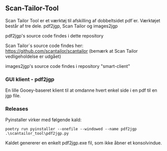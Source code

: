## Scan-Tailor-Tool
Scan Tailor Tool er et værktøj til afskilling af dobbeltsidet pdf´er. 
Værktøjet består af tre dele. pdf2jgp, Scan Tailor og images2jgp


pdf2jgp's source code findes i dette repository

Scan Tailor´s source code findes her: https://github.com/scantailor/scantailor (bemærk at Scan Tailor vedligeholdelse er udgået)

images2jgp's source code findes i repository "smart-client"


### GUI klient - pdf2jgp
En lille Gooey-baseret klient til at omdanne hvert enkel side i en pdf til en jgp file.


### Releases
Pyinstaller virker med følgende kald:

`poetry run pyinstaller --onefile --windowed --name pdf2jgp .\scantailor_tool\pdf2jgp.py`

Kaldet genererer en enkelt pdf2jgp.exe fil, som ikke åbner et konsolvindue.
